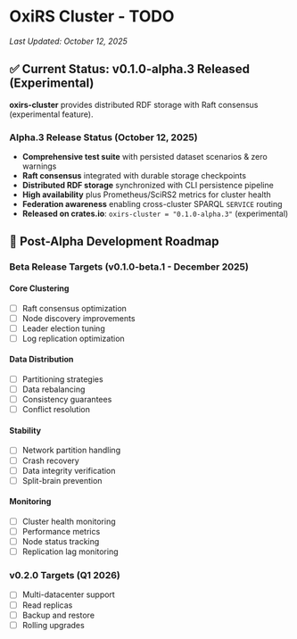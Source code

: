 # OxiRS Cluster - TODO

*Last Updated: October 12, 2025*

## ✅ Current Status: v0.1.0-alpha.3 Released (Experimental)

**oxirs-cluster** provides distributed RDF storage with Raft consensus (experimental feature).

### Alpha.3 Release Status (October 12, 2025)
- **Comprehensive test suite** with persisted dataset scenarios & zero warnings
- **Raft consensus** integrated with durable storage checkpoints
- **Distributed RDF storage** synchronized with CLI persistence pipeline
- **High availability** plus Prometheus/SciRS2 metrics for cluster health
- **Federation awareness** enabling cross-cluster SPARQL `SERVICE` routing
- **Released on crates.io**: `oxirs-cluster = "0.1.0-alpha.3"` (experimental)

## 🎯 Post-Alpha Development Roadmap

### Beta Release Targets (v0.1.0-beta.1 - December 2025)

#### Core Clustering
- [ ] Raft consensus optimization
- [ ] Node discovery improvements
- [ ] Leader election tuning
- [ ] Log replication optimization

#### Data Distribution
- [ ] Partitioning strategies
- [ ] Data rebalancing
- [ ] Consistency guarantees
- [ ] Conflict resolution

#### Stability
- [ ] Network partition handling
- [ ] Crash recovery
- [ ] Data integrity verification
- [ ] Split-brain prevention

#### Monitoring
- [ ] Cluster health monitoring
- [ ] Performance metrics
- [ ] Node status tracking
- [ ] Replication lag monitoring

### v0.2.0 Targets (Q1 2026)
- [ ] Multi-datacenter support
- [ ] Read replicas
- [ ] Backup and restore
- [ ] Rolling upgrades